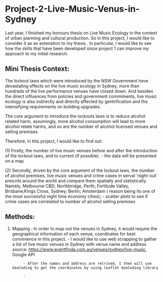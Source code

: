 # Project-2-Live-Music-Venus-in-Sydney
Last year, I finished my honours thesis on Live Music Ecology in the context of urban planning and cultural production. So in this project, I would like to consider it as an extenstion to my thesis . In particular, I would like to see how the skills that have been developed since project 1 can improve my approach to my initial research.

## Mini Thesis Context:
The lockout laws which were introduced by the NSW Government have devastating effects on the live music ecology in Sydney, more than hundreds of the live performance venues have closed down. And besides the direct influences from policies and government commiments, live music ecology is also indirectly and directly affected by gentrification and the intensifying requirements on building upgrades.

The core argument to introduce the lockouts laws is to reduce alcohol related harm, assumingly, more alcohol consumption will lead to more alcohol relate harms, and so are the number of alcohol licensed venues and selling premises.

Therefore, in this project, I would like to find out:
  
  (1) Firstly, the number of live music venues before and after the introduction of the lockout laws, and to current (if possible).
    - the data will be presented on a map
  
  (2) Secondly, driven by the core argument of the lockout laws, the number of alcohol premises, live music venues and crime cases in serval 'night-out' preicnts around the world and compare them spatially and statistically. Namely, Melbourne CBD; Northbridge, Perth; Fortitude Valley, Brisbane;Kings Cross, Sydney; Berlin; Amsterdam ( reason being its one of the most successful night time economy cities);
    - scatter plots to see if crime cases are correlated to number of alcohol selling premises

## Methods:
1. Mapping : In order to map out the venues in Sydney, it would require the geographical information of each venue, coordinates for best convinience in this project.
            - I would like to use web scrapping to gather a list of live music venues in Sydney with venue name and address
              source: https://www.eventfinda.com.au/venues/sydney/live-music, Google API
        
            - After the names and address are retrived, I then will use GeoCoding to get the coordinates by using leaflet GeoCoding library
  
            - 
  


